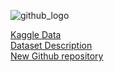 ![github_logo](https://user-images.githubusercontent.com/50820635/77249285-51604280-6c83-11ea-901d-2e90d2979e69.png)

[Kaggle Data](https://www.kaggle.com/kimjihoo/coronavirusdataset)  
[Dataset Description](https://github.com/jihoo-kim/Data-Science-for-COVID-19/blob/master/dataset-detailed-description.ipynb)  
[New Github repository](https://github.com/ThisIsIsaac/COVID-19_Korea_Dataset)
